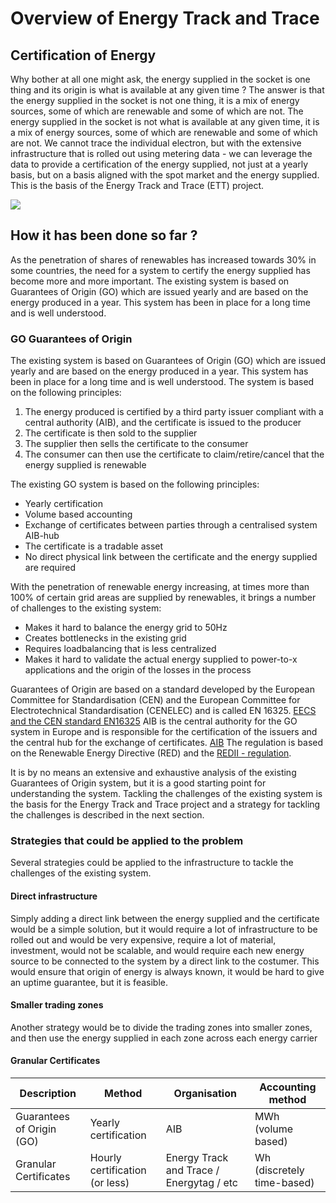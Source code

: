 # Overview of Energy Track and Trace

## Certification of Energy
Why bother at all one might ask, the energy supplied in the socket is one thing and its origin is what is available at any given time ? The answer is that the energy supplied in the socket is not one thing, it is a mix of energy sources, some of which are renewable and some of which are not. The energy supplied in the socket is not what is available at any given time, it is a mix of energy sources, some of which are renewable and some of which are not. We cannot trace the individual electron, but with the extensive infrastructure that is rolled out using metering data - we can leverage the data to provide a certification of the energy supplied, not just at a yearly basis, but on a basis aligned with the spot market and the energy supplied. This is the basis of the Energy Track and Trace (ETT) project.

![](/resources/graphics/ETTvalue.drawio.png)

## How it has been done so far ?
As the penetration of shares of renewables has increased towards 30% in some countries, the need for a system to certify the energy supplied has become more and more important. The existing system is based on Guarantees of Origin (GO) which are issued yearly and are based on the energy produced in a year. This system has been in place for a long time and is well understood. 

### GO Guarantees of Origin
The existing system is based on Guarantees of Origin (GO) which are issued yearly and are based on the energy produced in a year. This system has been in place for a long time and is well understood. The system is based on the following principles:

1. The energy produced is certified by a third party issuer compliant with a central authority (AIB), and the certificate is issued to the producer
2. The certificate is then sold to the supplier
3. The supplier then sells the certificate to the consumer
4. The consumer can then use the certificate to claim/retire/cancel that the energy supplied is renewable

The existing GO system is based on the following principles:
- Yearly certification
- Volume based accounting
- Exchange of certificates between parties through a centralised system AIB-hub
- The certificate is a tradable asset
- No direct physical link between the certificate and the energy supplied are required

With the penetration of renewable energy increasing, at times more than 100% of certain grid areas are supplied by renewables, it brings a number of challenges to the existing system: 
- Makes it hard to balance the energy grid to 50Hz
- Creates bottlenecks in the existing grid 
- Requires loadbalancing that is less centralized 
- Makes it hard to validate the actual energy supplied to power-to-x applications and the origin of the losses in the process

Guarantees of Origin are based on a standard developed by the European Committee for Standardisation (CEN) and the European Committee for Electrotechnical Standardisation (CENELEC) and is called EN 16325. [EECS and the CEN standard EN16325](https://www.aib-net.org/eecs) AIB is the central authority for the GO system in Europe and is responsible for the certification of the issuers and the central hub for the exchange of certificates. [AIB](https://www.aib-net.org/) The regulation is based on the Renewable Energy Directive (RED) and the [REDII - regulation](https://energy.ec.europa.eu/topics/renewable-energy/renewable-energy-directive-targets-and-rules/renewable-energy-directive_en).

It is by no means an extensive and exhaustive analysis of the existing Guarantees of Origin system, but it is a good starting point for understanding the system. Tackling the challenges of the existing system is the basis for the Energy Track and Trace project and a strategy for tackling the challenges is described in the next section.

### Strategies that could be applied to the problem
Several strategies could be applied to the infrastructure to tackle the challenges of the existing system. 

#### Direct infrastructure
Simply adding a direct link between the energy supplied and the certificate would be a simple solution, but it would require a lot of infrastructure to be rolled out and would be very expensive, require a lot of material, investment, would not be scalable, and would require each new energy source to be connected to the system by a direct link to the costumer. This would ensure that origin of energy is always known, it would be hard to give an uptime guarantee, but it is feasible.

#### Smaller trading zones
Another strategy would be to divide the trading zones into smaller zones, and then use the energy supplied in each zone across each energy carrier 

#### Granular Certificates

| Description | Method | Organisation | Accounting method |
| --- | --- | --- | --- |
| Guarantees of Origin (GO) | Yearly certification | AIB | MWh (volume based) |
| Granular Certificates | Hourly certification (or less) | Energy Track and Trace / Energytag / etc | Wh (discretely time-based) |

